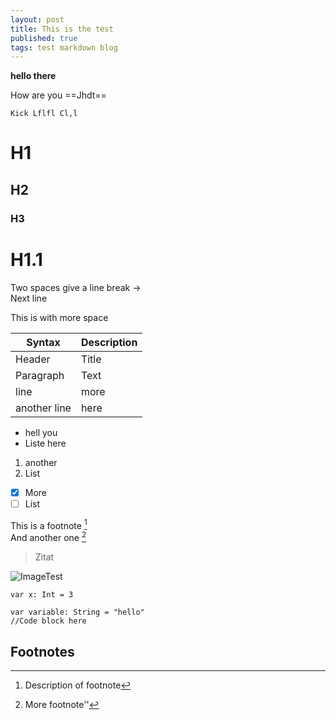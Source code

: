 ```yaml
---
layout: post
title: This is the test
published: true
tags: test markdown blog
---
```


**hello there**

How are you ==Jhdt==


`Kick
Lflfl
Cl,l
`
# H1
## H2
### H3

# H1.1
Two spaces give a line break ->  
Next line

This is with more space


| Syntax | Description |
| - | - |
| Header | Title |
| Paragraph | Text |
|line|more|
|another line|here|

* hell you
* Liste here

1. another
2. List

- [x] More 
- [ ] List

This is a footnote [^Footnote]  
And another one [^Footnote2]

> Zitat

![ImageTest](testURL)

`var x: Int = 3`

```
var variable: String = "hello"
//Code block here
```
## Footnotes
[^Footnote]: Description of footnote
[^Footnote2]: More footnote''
